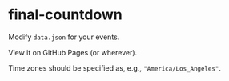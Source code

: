 # final-countdown

Modify `data.json` for your events.

View it on GitHub Pages (or wherever).

Time zones should be specified as, e.g., `"America/Los_Angeles"`.

